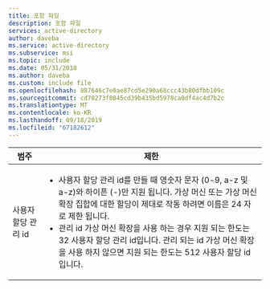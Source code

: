 ```yaml
---
title: 포함 파일
description: 포함 파일
services: active-directory
author: daveba
ms.service: active-directory
ms.subservice: msi
ms.topic: include
ms.date: 05/31/2018
ms.author: daveba
ms.custom: include file
ms.openlocfilehash: 887646c7e0ae87cd5e290a68ccc43b80dfbb109c
ms.sourcegitcommit: cd70273f0845cd39b435bd5978ca0df4ac4d7b2c
ms.translationtype: MT
ms.contentlocale: ko-KR
ms.lasthandoff: 09/18/2019
ms.locfileid: "67182612"
---
```

| 범주 | 제한 |
| --- | --- |
| 사용자 할당 관리 id | <ul><li>사용자 할당 관리 id를 만들 때 영숫자 문자 (0-9, a-z 및 a-z)와 하이픈 (-)만 지원 됩니다. 가상 머신 또는 가상 머신 확장 집합에 대한 할당이 제대로 작동 하려면 이름은 24 자로 제한 됩니다.</li><li>관리 id 가상 머신 확장을 사용 하는 경우 지원 되는 한도는 32 사용자 할당 관리 id입니다. 관리 되는 id 가상 머신 확장을 사용 하지 않으면 지원 되는 한도는 512 사용자 할당 id입니다.</li>|

